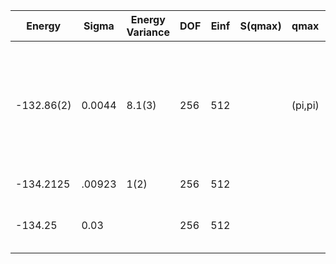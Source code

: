 | Energy     | Sigma  | Energy Variance | DOF | Einf | S(qmax) | qmax    | Method                                                       | Data Repository                                              |
|------------|--------|-----------------|-----|------|---------|---------|--------------------------------------------------------------|--------------------------------------------------------------|
| -132.86(2) | 0.0044 | 8.1(3)          | 256 | 512  |         | (pi,pi) | mVMC with SU(2) and momentum projections (gamma point) + RBM + Lanczos, (U=8) |                                                              |
| -134.2125  | .00923 | 1(2)            | 256 | 512  |         |         | VAFQMC                                                       | git-scm.sissa.it:TurboLattice/HST_AAD/example/16x16/U8/muf4/pbcapbc/b4n |
| -134.25    | 0.03   |                 | 256 | 512  |         |         | AFQMC from Qin et al. PRB 2016                               |                                                              |
